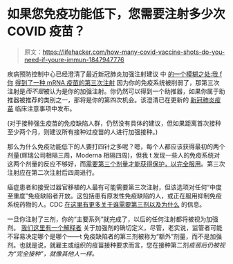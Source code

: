 # 如果您免疫功能低下，您需要注射多少次 COVID 疫苗？

> 原文：<https://lifehacker.com/how-many-covid-vaccine-shots-do-you-need-if-youre-immun-1847947776>

疾病预防控制中心已经澄清了最近新冠肺炎加强注射建议 中 [的一个模糊之处:我 f 你](https://lifehacker.com/who-should-get-a-booster-and-which-one-should-they-get-1847917034) [得到了一种 mRNA 疫苗的第三次注射](https://lifehacker.com/why-immunocompromised-people-should-get-an-extra-covid-1847494704) 因为你的免疫系统被削弱了，那第三次注射是*而不是*被认为是你的加强注射。你仍然可以得到一个助推器，如果你属于助推器被推荐的类别之一，那将是你的第四次机会。该澄清已在更新的 [新冠肺炎疫苗](https://www.cdc.gov/vaccines/covid-19/clinical-considerations/covid-19-vaccines-us.html#considerations-covid19-vax-booster) 临床注意事项中发布。



(对于接种强生疫苗的免疫缺陷人群，仍然没有具体的建议，但如果距离首次接种至少两个月，则建议所有接种过疫苗的人进行加强接种。)

那么为什么免疫功能低下的人要打四针之多呢？嗯，每个人都应该获得最初的两个剂量(辉瑞公司相隔三周，Moderna 相隔四周)，但我 t 发现一些人的免疫系统对这两个剂量的反应不够好，而[需要第三个剂量才能获得保护，以完全服用](https://lifehacker.com/why-immunocompromised-people-should-get-an-extra-covid-1847494704)。第三次注射应在第二次注射后四周进行。

癌症患者和接受过器官移植的人最有可能需要第三次注射，但该选项对任何“中度至重度”免疫缺陷者开放。这包括患有原发性免疫缺陷的人，或正在服用抑制免疫系统药物的人。CDC [在这里有更多关于谁需要第三剂以及为什么](https://www.cdc.gov/coronavirus/2019-ncov/vaccines/recommendations/immuno.html) 的信息。

一旦你注射了三剂，你的“主要系列”就完成了，以后的任何注射都将被视为加强剂。 [我们这里有一个解释者](https://lifehacker.com/whats-the-difference-between-a-third-dose-and-a-covid-b-1847563298) 关于加强剂的确切定义，尽管，老实说，监管者可能不容易决定哪个是哪个——t 免疫缺陷者的第三剂被称为“额外”剂量，而不是加强剂。也就是说，就雇主或组织的疫苗接种要求而言，您在接种第二剂*疫苗后仍被视为“完全接种”，就像其他人一样。*